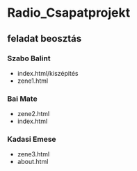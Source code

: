 # Radio_Csapatprojekt

## feladat beosztás

### Szabo Balint
- index.html/kiszépités
- zene1.html

### Bai Mate
- zene2.html
- index.html

### Kadasi Emese
- zene3.html
- about.html
